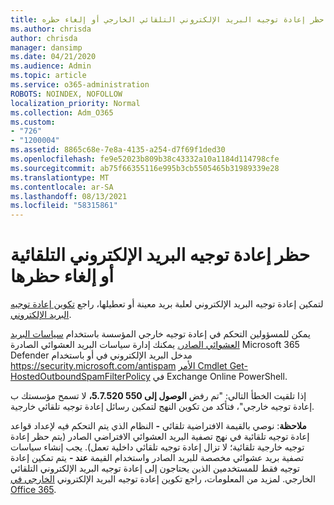 ```yaml
---
title: حظر إعادة توجيه البريد الإلكتروني التلقائي الخارجي أو إلغاء حظره
ms.author: chrisda
author: chrisda
manager: dansimp
ms.date: 04/21/2020
ms.audience: Admin
ms.topic: article
ms.service: o365-administration
ROBOTS: NOINDEX, NOFOLLOW
localization_priority: Normal
ms.collection: Adm_O365
ms.custom:
- "726"
- "1200004"
ms.assetid: 8865c68e-7e8a-4135-a254-d7f69f1ded30
ms.openlocfilehash: fe9e52023b809b38c43332a10a1184d114798cfe
ms.sourcegitcommit: ab75f66355116e995b3cb5505465b31989339e28
ms.translationtype: MT
ms.contentlocale: ar-SA
ms.lasthandoff: 08/13/2021
ms.locfileid: "58315861"
---
```

# <a name="block-or-unblock-eternal-automatic-email-forwarding"></a>حظر إعادة توجيه البريد الإلكتروني التلقائية أو إلغاء حظرها

لتمكين إعادة توجيه البريد الإلكتروني لعلبة بريد معينة أو تعطيلها، راجع [تكوين إعادة توجيه البريد الإلكتروني](https://docs.microsoft.com/microsoft-365/admin/email/configure-email-forwarding).

يمكن للمسؤولين التحكم في إعادة توجيه خارجي المؤسسة باستخدام [سياسات البريد العشوائي الصادر.](https://docs.microsoft.com/microsoft-365/security/office-365-security/configure-the-outbound-spam-policy) يمكنك إدارة سياسات البريد العشوائي الصادرة Microsoft 365 Defender مدخل البريد الإلكتروني في أو باستخدام <https://security.microsoft.com/antispam> [الأمر Cmdlet Get-HostedOutboundSpamFilterPolicy](https://docs.microsoft.com/powershell/module/exchange/get-hostedoutboundspamfilterpolicy) في Exchange Online PowerShell.

إذا تلقيت الخطأ التالي: "تم رفض **الوصول إلى 550 5.7.520،** لا تسمح مؤسستك ب إعادة توجيه خارجي"، فتأكد من تكوين النهج لتمكين رسائل إعادة توجيه تلقائي خارجية.

**ملاحظة**: نوصي بالقيمة الافتراضية تلقائي **-** النظام الذي يتم التحكم فيه لإعداد قواعد إعادة توجيه تلقائية في نهج تصفية البريد العشوائي الافتراضي الصادر (يتم حظر إعادة توجيه خارجية تلقائية؛ لا تزال إعادة توجيه تلقائي داخلية تعمل).  يجب إنشاء سياسات تصفية بريد عشوائي مخصصة للبريد الصادر واستخدام القيمة **عند -** يتم تمكين إعادة توجيه فقط للمستخدمين الذين يحتاجون إلى إعادة توجيه البريد الإلكتروني التلقائي الخارجي. لمزيد من المعلومات، راجع تكوين إعادة توجيه البريد الإلكتروني [الخارجي في Office 365](https://docs.microsoft.com/microsoft-365/security/office-365-security/external-email-forwarding).

